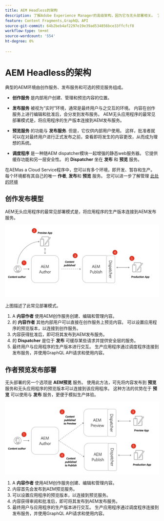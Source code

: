 ```yaml
---
title: AEM Headless的架构
description: 了解Adobe Experience Manager的高级架构，因为它与无头部署相关。 了解AEM创作、预览和发布服务的角色以及无头应用程序的推荐部署模式。
feature: Content Fragments,GraphQL API
source-git-commit: 64b2beb4af2297e19e39ad534856bce33ffcfcf8
workflow-type: tm+mt
source-wordcount: '554'
ht-degree: 0%

---
```



# AEM Headless的架构

典型的AEM环境由创作服务、发布服务和可选的预览服务组成。

* **创作服务** 是内部用户创建、管理和预览内容的位置。

* **发布服务** 被视为“实时”环境，通常是最终用户与之交互的环境。 内容在创作服务上进行编辑和批准后，会分发到发布服务。 AEM无头应用程序的最常见部署模式是，将应用程序的生产版本连接到AEM发布服务。

* **预览服务** 的功能与 **发布服务**. 但是，它仅供内部用户使用。 这样，批准者就可以在对最终用户进行正式发布之前，查看即将发生的内容更改，从而成为理想的系统。

* **调度程序** 是一种随AEM dispatcher模块一起增强的静态web服务器。 它提供缓存功能和另一层安全性。 的 **Dispatcher** 坐在 **发布** 和 **预览** 服务。

在AEMas a Cloud Service程序中，您可以有多个环境，即开发、暂存和生产。 每个环境都有其自己的唯一 **作者**, **发布**&#x200B;和 **预览** 服务。 您可以进一步了解管理 [此处的环境](/help/implementing/cloud-manager/manage-environments.md)

## 创作发布模型

AEM无头应用程序的最常见部署模式是，将应用程序的生产版本连接到AEM发布服务。

![作者发布架构](assets/autho-publish-architecture-diagram.png)

上图描述了此常见部署模式。

1. A **内容作者** 使用AEM创作服务创建、编辑和管理内容。
1. 的 **内容作者** 其他内部用户可以直接在创作服务上预览内容。 可以设置应用程序的预览版本，以连接到创作服务。
1. 内容获得批准后，即可将其发布到AEM发布服务。
1. 的 **Dispatcher** 是位于 **发布** 可缓存某些请求并提供安全层的服务。
1. 最终用户与应用程序的生产版本进行交互。 生产应用程序通过调度程序连接到发布服务，并使用GraphQL API请求和使用内容。

## 作者预览发布部署

无头部署的另一个选项是 **AEM预览** 服务。 使用此方法，可先将内容发布到 **预览** 服务和无头应用程序的预览版本可以连接到该应用程序。 这种方法的优势在于 **预览** 可以使用与 **发布** 服务，更便于模拟生产体验。

![创作预览和发布架构](assets/author-preview-publish-architecture-diagram.png)

1. A **内容作者** 使用AEM创作服务创建、编辑和管理内容。
1. 内容首先会发布到AEM预览服务。
1. 可以设置应用程序的预览版本，以连接到预览服务。
1. 内容获得审阅和批准后，即可将其发布到AEM发布服务。
1. 最终用户与应用程序的生产版本进行交互。 生产应用程序通过调度程序连接到发布服务，并使用GraphQL API请求和使用内容。

